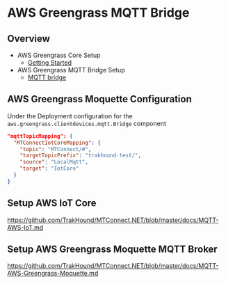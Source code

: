 # AWS Greengrass MQTT Bridge

## Overview
- AWS Greengrass Core Setup
  - [Getting Started](https://docs.aws.amazon.com/greengrass/v1/developerguide/install-ggc.html)
- AWS Greengrass MQTT Bridge Setup
  - [MQTT bridge](https://docs.aws.amazon.com/greengrass/v2/developerguide/mqtt-bridge-component.html)

## AWS Greengrass Moquette Configuration
Under the Deployment configuration for the `aws.greengrass.clientdevices.mqtt.Bridge` component
```json
"mqttTopicMapping": {
  "MTConnectIotCoreMapping": {
    "topic": "MTConnect/#",
    "targetTopicPrefix": "trakhound-test/",
    "source": "LocalMqtt",
    "target": "IotCore"
  }
}
```

## Setup AWS IoT Core
https://github.com/TrakHound/MTConnect.NET/blob/master/docs/MQTT-AWS-IoT.md

## Setup AWS Greengrass Moquette MQTT Broker
https://github.com/TrakHound/MTConnect.NET/blob/master/docs/MQTT-AWS-Greengrass-Moquette.md
